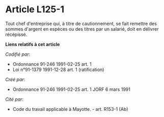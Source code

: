 # Article L125-1

Tout chef d'entreprise qui, à titre de cautionnement, se fait remettre des sommes d'argent en espèces ou des titres par un
salarié, doit en délivrer récépissé.

**Liens relatifs à cet article**

_Codifié par_:

  - Ordonnance 91-246 1991-02-25 art. 1
  - Loi n°91-1379 1991-12-28 art. 1 (ratification)

_Créé par_:

  - Ordonnance 91-246 1991-02-25 art. 1 JORF 6 mars 1991

_Cité par_:

  - Code du travail applicable à Mayotte. - art. R153-1 (Ab)
